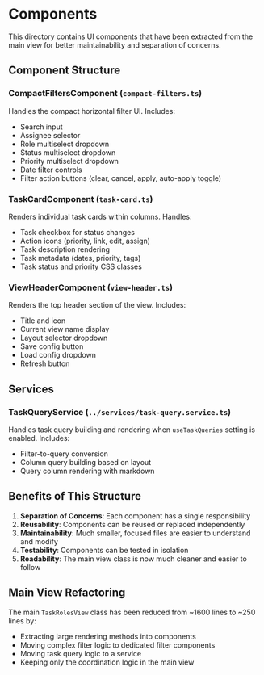 # Components

This directory contains UI components that have been extracted from the main view for better maintainability and separation of concerns.

## Component Structure

### CompactFiltersComponent (`compact-filters.ts`)

Handles the compact horizontal filter UI. Includes:

- Search input
- Assignee selector
- Role multiselect dropdown
- Status multiselect dropdown
- Priority multiselect dropdown
- Date filter controls
- Filter action buttons (clear, cancel, apply, auto-apply toggle)

### TaskCardComponent (`task-card.ts`)

Renders individual task cards within columns. Handles:

- Task checkbox for status changes
- Action icons (priority, link, edit, assign)
- Task description rendering
- Task metadata (dates, priority, tags)
- Task status and priority CSS classes

### ViewHeaderComponent (`view-header.ts`)

Renders the top header section of the view. Includes:

- Title and icon
- Current view name display
- Layout selector dropdown
- Save config button
- Load config dropdown
- Refresh button

## Services

### TaskQueryService (`../services/task-query.service.ts`)

Handles task query building and rendering when `useTaskQueries` setting is enabled. Includes:

- Filter-to-query conversion
- Column query building based on layout
- Query column rendering with markdown

## Benefits of This Structure

1. **Separation of Concerns**: Each component has a single responsibility
2. **Reusability**: Components can be reused or replaced independently
3. **Maintainability**: Much smaller, focused files are easier to understand and modify
4. **Testability**: Components can be tested in isolation
5. **Readability**: The main view class is now much cleaner and easier to follow

## Main View Refactoring

The main `TaskRolesView` class has been reduced from ~1600 lines to ~250 lines by:

- Extracting large rendering methods into components
- Moving complex filter logic to dedicated filter components
- Moving task query logic to a service
- Keeping only the coordination logic in the main view
